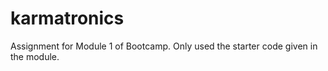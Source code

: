 # karmatronics
Assignment for Module 1 of Bootcamp. Only used the starter code given in the module.
